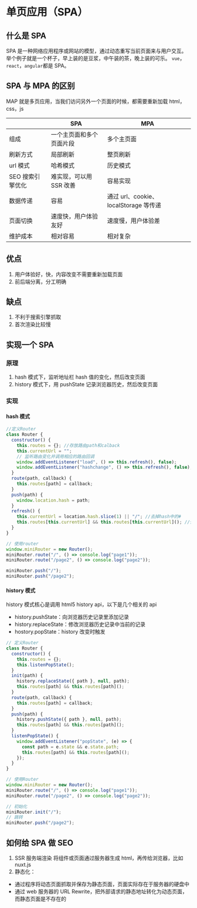 # 单页应用（SPA）

## 什么是 SPA

SPA 是一种网络应用程序或网站的模型，通过动态重写当前页面来与用户交互。举个例子就是一个杯子，早上装的是豆浆，中午装的茶，晚上装的可乐。
`vue`，`react`，`angular`都是 SPA。

## SPA 与 MPA 的区别

MAP 就是多页应用，当我们访问另外一个页面的时候，都需要重新加载 html，css，js

|                  | SPA                      | MPA                                   |
| ---------------- | ------------------------ | ------------------------------------- |
| 组成             | 一个主页面和多个页面片段 | 多个主页面                            |
| 刷新方式         | 局部刷新                 | 整页刷新                              |
| url 模式         | 哈希模式                 | 历史模式                              |
| SEO 搜索引擎优化 | 难实现，可以用 SSR 改善  | 容易实现                              |
| 数据传递         | 容易                     | 通过 url、cookie、localStorage 等传递 |
| 页面切换         | 速度快，用户体验友好     | 速度慢，用户体验差                    |
| 维护成本         | 相对容易                 | 相对复杂                              |

## 优点

1. 用户体验好，快，内容改变不需要重新加载页面
2. 前后端分离，分工明确

## 缺点

1. 不利于搜索引擎抓取
2. 首次渲染比较慢

## 实现一个 SPA

### 原理

1. hash 模式下，监听地址栏 hash 值的变化，然后改变页面
2. history 模式下，用 pushState 记录浏览器历史，然后改变页面

### 实现

#### hash 模式

```js
//定义Router
class Router {
  constructor() {
    this.routes = {}; //存放路由path和calback
    this.currentUrl = "";
    // 监听路由变化并调用相应的路由回调
    window.addEventListener("load", () => this.refresh(), false);
    window.addEventListener("hashchange", () => this.refresh(), false);
  }
  route(path, callback) {
    this.routes[path] = callback;
  }
  push(path) {
    window.location.hash = path;
  }
  refresh() {
    this.currentUrl = location.hash.slice(1) || "/"; //去掉hash中的#
    this.routes[this.currentUrl] && this.routes[this.currentUrl](); //使用回调
  }
}

// 使用router
window.miniRouter = new Router();
miniRouter.route("/", () => console.log("page1"));
miniRouter.route("/page2", () => console.log("page2"));

miniRouter.push("/");
miniRouter.push("/page2");
```

#### history 模式

history 模式核心是调用 html5 history api，以下是几个相关的 api

- history.pushState：向浏览器历史记录里添加记录
- history.replaceState：修改浏览器历史记录中当前的记录
- hostory.popState：history 改变时触发

```js
// 定义Router
class Router {
  constructor() {
    this.routes = {};
    this.listenPopState();
  }
  init(path) {
    history.replaceState({ path }, null, path);
    this.routes[path] && this.routes[path]();
  }
  route(path, callback) {
    this.routes[path] = callback;
  }
  push(path) {
    history.pushState({ path }, null, path);
    this.routes[path] && this.routes[path]();
  }
  listenPopState() {
    window.addEventListener("popState", (e) => {
      const path = e.state && e.state.path;
      this.routes[path] && this.routes[path]();
    });
  }
}

// 使用Router
window.miniRouter = new Router();
miniRouter.route("/", () => console.log("page1"));
miniRouter.route("/page2", () => console.log("page2"));

// 初始化
miniRouter.init("/");
// 跳转
miniRouter.push("/page2");
```

## 如何给 SPA 做 SEO

1. SSR 服务端渲染
   将组件或页面通过服务器生成 html，再传给浏览器，比如 nuxt.js
2. 静态化：

- 通过程序将动态页面抓取并保存为静态页面，页面实际存在于服务器的硬盘中
- 通过 web 服务器的 URL Rewrite，把外部请求的静态地址转化为动态页面，而静态页面是不存在的
